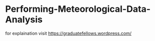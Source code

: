 # Performing-Meteorological-Data-Analysis
  for explaination visit https://graduatefellows.wordpress.com/
